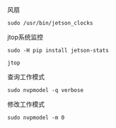 风扇
```
sudo /usr/bin/jetson_clocks
```

jtop系统监控
```
sudo -H pip install jetson-stats

jtop
```

查询工作模式
```
sudo nvpmodel -q verbose
```
修改工作模式
```
sudo nvpmodel -m 0
```